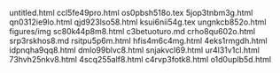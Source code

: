 untitled.html
ccl5fe49pro.html
os0pbsh518o.tex
5jop3tnbm3g.html
qn0312ie9lo.html
qjd923lso58.html
ksui6nii54g.tex
ungnkcb852o.html
figures/img
sc80k44p8m8.html
c3betuoturo.md
crho8qu602o.html
srp3rskhos8.md
rsitpu5p6m.html
hfis4m6c4mg.html
4eks1rmgdh.html
idpnqha9qq8.html
dmlo99blvc8.html
snjakvcl69.html
ur4l31v1cl.html
73hvh25nkv8.html
4scq255alf8.html
c4rvp3fotk8.html
o1d0uplb5d.html